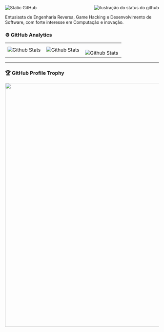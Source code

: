<img align='right' src="https://github-readme-stats.vercel.app/api?username=tommyst0&show_icons=true&title_color=101010&text_color=FFFFFF&icon_color=909090&bg_color=101010&cache_seconds=2300" alt="ilustração do status do github">
<img src="https://img.shields.io/static/v1?label=Overview&message=Mateus+Mesquita&color=101010&style=for-the-badge&logo=GitHub" alt="Static GitHub"></br>

<p>Entusiasta de Engenharia Reversa, Game Hacking e Desenvolvimento de Software, com forte interesse em Computação e inovação.</p>

### ⚙️ GitHub Analytics

<table>
  <tr>
    <td>
      <img
        align="left"
        src="https://github-readme-stats.vercel.app/api?username=tommyst0&theme=dark&hide_border=false&include_all_commits=true"
        alt="Github Stats"
      />
    </td>
    <td>
      <img
        align="left"
        src="https://github-readme-stats.vercel.app/api/top-langs/?username=tommyst0&theme=dark&hide_border=false&include_all_commits=true&count_private=true&layout=compact"
        alt="Github Stats"
      />
    </td>
    <td>
      <br />
      <img
        align="left"
        src="https://github-readme-streak-stats.herokuapp.com/?user=tommyst0&theme=dark&hide_border=false"
        alt="Github Stats"
      />
    </td>
  </tr>
</table>

--- 

### 🏆 GitHub Profile Trophy

<p align="center">
  <a
    href="https://github.com/ryo-ma/github-profile-trophy"
    title="repositório de troféus"
  >
    <img
      width="800"
      src="https://github-profile-trophy.vercel.app/?username=tommyst0&column=8&theme=darkhub&no-frame=true&no-bg=true"
    />
  </a>
</p>

